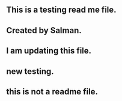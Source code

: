 ## This is a testing read me file.
## Created by Salman.
## I am updating this file.
## new testing.
## this is not a readme file.
